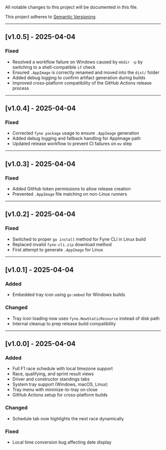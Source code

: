 All notable changes to this project will be documented in this file.

This project adheres to [Semantic Versioning](https://semver.org).

---

## [v1.0.5] - 2025-04-04

### Fixed
- Resolved a workflow failure on Windows caused by `mkdir -p` by switching to a shell-compatible `if` check
- Ensured `.AppImage` is correctly renamed and moved into the `dist/` folder
- Added debug logging to confirm artifact generation during builds
- Improved cross-platform compatibility of the GitHub Actions release process

---

## [v1.0.4] - 2025-04-04

### Fixed
- Corrected `fyne package` usage to ensure `.AppImage` generation
- Added debug logging and fallback handling for AppImage path
- Updated release workflow to prevent CI failures on `mv` step

---

## [v1.0.3] - 2025-04-04

### Fixed
- Added GitHub token permissions to allow release creation
- Prevented `.AppImage` file matching on non-Linux runners

---

## [v1.0.2] - 2025-04-04

### Fixed
- Switched to proper `go install` method for Fyne CLI in Linux build
- Replaced invalid `fyne-cli.zip` download method
- First attempt to generate `.AppImage` for Linux

---

## [v1.0.1] - 2025-04-04

### Added
- Embedded tray icon using `go:embed` for Windows builds

### Changed
- Tray icon loading now uses `fyne.NewStaticResource` instead of disk path
- Internal cleanup to prep release build compatibility

---

## [v1.0.0] - 2025-04-04

### Added
- Full F1 race schedule with local timezone support
- Race, qualifying, and sprint result views
- Driver and constructor standings tabs
- System tray support (Windows, macOS, Linux)
- Tray menu with minimize-to-tray on close
- GitHub Actions setup for cross-platform builds

### Changed
- Schedule tab now highlights the next race dynamically

### Fixed
- Local time conversion bug affecting date display
